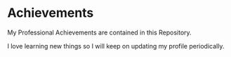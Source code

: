 # Achievements

My Professional Achievements are contained in this Repository.

I love learning new things so I will keep on updating my profile periodically.
